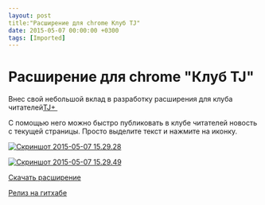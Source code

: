 ```yaml
---
layout: post
title:"Расширение для chrome Клуб TJ"
date: 2015-05-07 00:00:00 +0300
tags: [Imported]
---
```

# Расширение для chrome "Клуб TJ" 

Внес свой небольшой вклад в разработку расширения для клуба читателей[TJ+ ](http://the.tj/club)

С помощью него можно быстро публиковать в клубе читателей новость с текущей страницы. Просто выделите текст и нажмите на иконку.

[![Скриншот 2015-05-07 15.29.28](https://vlaim.s3.amazonaws.com/uploads/2015/05/Skrinshot-2015-05-07-15.29.28-1024x489.png)](https://vlaim.s3.amazonaws.com/uploads/2015/05/Skrinshot-2015-05-07-15.29.28.png)

[![Скриншот 2015-05-07 15.29.49](https://vlaim.s3.amazonaws.com/uploads/2015/05/Skrinshot-2015-05-07-15.29.49-1024x496.png)](https://vlaim.s3.amazonaws.com/uploads/2015/05/Skrinshot-2015-05-07-15.29.49.png)

[Скачать расширение](https://chrome.google.com/webstore/detail/%D0%BA%D0%BB%D1%83%D0%B1-tj/hgpkplilcbpgofmfebfcjngijaicekkj)

[Релиз на гитхабе](https://github.com/tjournal/tj-club-webkit-extension/releases/tag/0.1.1)